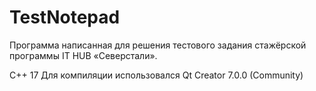 # TestNotepad
Программа написанная для решения тестового задания стажёрской программы IT HUB «Северстали».

C++ 17
Для компиляции использовался Qt Creator 7.0.0 (Community)

